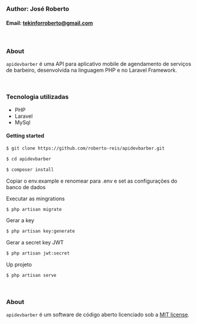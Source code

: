### Author: José Roberto
#### Email: tekinforroberto@gmail.com

<br />

### About

`apidevbarber` é uma API para aplicativo mobile de agendamento de serviços de barbeiro, desenvolvida na linguagem PHP e no Laravel Framework.

<br />

### Tecnologia utilizadas

- PHP
- Laravel
- MySql

#### Getting started

```bash
$ git clone https://github.com/roberto-reis/apidevbarber.git
```

```bash
$ cd apidevbarber
```

```bash
$ composer install
```

Copiar o env.example e renomear para .env e set as configurações do banco de dados

Executar as mingrations
```bash
$ php artisan migrate
```

Gerar a key
```bash
$ php artisan key:generate
```

Gerar a secret key JWT
```bash
$ php artisan jwt:secret
```

Up projeto
```bash
$ php artisan serve
```

<br />

### About
`apidevbarber` é um software de código aberto licenciado sob a [MIT license](https://opensource.org/licenses/MIT).